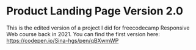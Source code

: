 <h1>Product Landing Page Version 2.0</h1>
  
This is the edited version of a project I did for freecodecamp Responsive Web course back in 2021.
You can find the first version here:
https://codepen.io/Sina-hgs/pen/qBXwmWP
